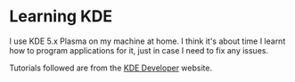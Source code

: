 # Learning KDE

I use KDE 5.x Plasma on my machine at home. I think it's about time I learnt how to program applications for it, just in case I need to fix any issues.

Tutorials followed are from the [KDE Developer](https://develop.kde.org/docs/getting-started/) website.
